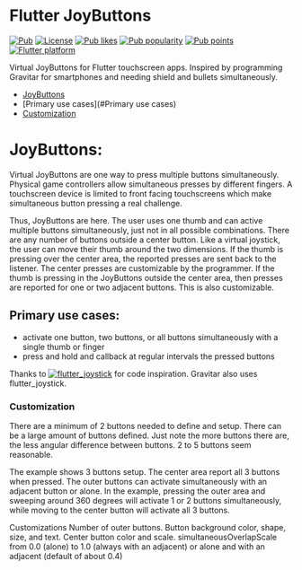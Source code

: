 # Flutter JoyButtons

[![Pub](https://img.shields.io/pub/v/flutter_joybuttons.svg)](https://pub.dev/packages/flutter_joybuttons)
[![License](https://img.shields.io/github/license/cybaker/flutter_joybuttons)](https://github.com/cybaker/flutter_joybuttons/blob/master/LICENSE)
[![Pub likes](https://badgen.net/pub/likes/flutter_joybuttons)](https://pub.dev/packages/flutter_joybuttons/score)
[![Pub popularity](https://badgen.net/pub/popularity/flutter_joybuttons)](https://pub.dev/packages/flutter_joybuttons/score)
[![Pub points](https://badgen.net/pub/points/flutter_joybuttons)](https://pub.dev/packages/flutter_joybuttons/score)
[![Flutter platform](https://badgen.net/pub/flutter-platform/flutter_joybuttons)](https://pub.dev/packages/flutter_joybuttons)

Virtual JoyButtons for Flutter touchscreen apps. Inspired by programming Gravitar for smartphones and needing shield and bullets simultaneously.

- [JoyButtons](#JoyButtons)
- [Primary use cases](#Primary use cases)
- [Customization](#Customization)

# JoyButtons:
Virtual JoyButtons are one way to press multiple buttons simultaneously. Physical game controllers allow simultaneous presses by different fingers. A touchscreen device is limited to front facing touchscreens which make simultaneous button pressing a real challenge.

Thus, JoyButtons are here. The user uses one thumb and can active multiple buttons simultaneously, just not in all possible combinations.
There are any number of buttons outside a center button. Like a virtual joystick, the user can move their thumb around the two dimensions.
If the thumb is pressing over the center area, the reported presses are sent back to the listener. The center presses are customizable by the programmer.
If the thumb is pressing in the JoyButtons outside the center area, then presses are reported for one or two adjacent buttons. This is also customizable.

## Primary use cases:
- activate one button, two buttons, or all buttons simultaneously with a single thumb or finger
- press and hold and callback at regular intervals the pressed buttons

Thanks to [![flutter_joystick](https://img.shields.io/github/license/cybaker/flutter_joystick)](https://github.com/cybaker/flutter_joystick)
for code inspiration. Gravitar also uses flutter_joystick.

### Customization

There are a minimum of 2 buttons needed to define and setup. There can be a large amount of buttons defined. Just note the more
buttons there are, the less angular difference between buttons. 2 to 5 buttons seem reasonable.

The example shows 3 buttons setup. The center area report all 3 buttons when pressed. The outer buttons
can activate simultaneously with an adjacent button or alone. In the example, pressing
the outer area and sweeping around 360 degrees will activate 1 or 2 buttons simultaneously, while moving to the 
center button will activate all 3 buttons.

Customizations
Number of outer buttons.
Button background color, shape, size, and text.
Center button color and scale.
simultaneousOverlapScale from 0.0 (alone) to 1.0 (always with an adjacent) or alone and with an adjacent (default of about 0.4)